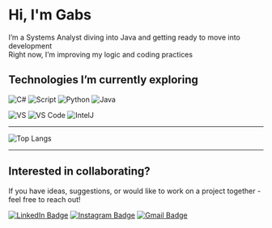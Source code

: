 # Hi, I'm Gabs

I’m a Systems Analyst diving into Java and getting ready to move into development  
Right now, I’m improving my logic and coding practices    

## Technologies I’m currently exploring
![C#](https://img.icons8.com/nolan/45/c-sharp-logo.png)
![Script](https://img.icons8.com/color/45/javascript--v1.png)
![Python](https://img.icons8.com/color/48/python.png)
![Java](https://img.icons8.com/color/52/java-coffee-cup-logo--v1.png)

![VS](https://img.icons8.com/color/45/visual-studio--v2.png)
![VS Code](https://img.icons8.com/color/48/visual-studio-code-2019.png)
![IntelJ](https://img.icons8.com/color/48/intellij-idea.png)

---

![Top Langs](https://github-readme-stats.vercel.app/api/top-langs/?username=GabriellyS&layout=compact&theme=radical)

---

## Interested in collaborating?
If you have ideas, suggestions, or would like to work on a project together - feel free to reach out!

[![LinkedIn Badge](https://img.icons8.com/color/45/linkedin.png)](https://www.linkedin.com/in/gabrielly-dos-santos)
[![Instagram Badge](https://img.icons8.com/fluency/45/instagram-new.png)](http://instagram.com/gaby.snt14)
[![Gmail Badge](https://img.icons8.com/color/40/gmail-new.png)](santos.gabrielly14@gmail.com)
